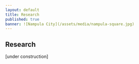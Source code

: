 ```yaml
---
layout: default
title: Research
published: true
banner: ![Nampula City](/assets/media/nampula-square.jpg)
---
```


## Research

[under construction]
